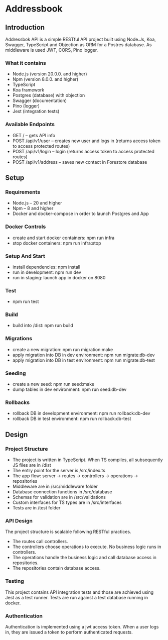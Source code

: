 # Addressbook

## Introduction

Addressbok API is a simple RESTful API project built using Node.Js, Koa, Swagger, TypeScript and Objection as ORM for a Postres database. As middleware is used JWT, CORS, Pino logger.

### What it contains

* Node.js (version 20.0.0. and higher)
* Npm (version 8.0.0. and higher)
* TypeScript 
* Koa framework
* Postgres (database) with objection
* Swagger (documentation)
* Pino (logger)
* Jest (integration tests)

### Available Endpoints

* GET / – gets API info
* POST /api/v1/user – creates new user and logs in  (returns access token to access protected routes)
* POST /api/v1/login – login (returns access token to access protected routes)
* POST /api/v1/address – saves new contact in Forestore database

## Setup

### Requirements

* Node.js – 20 and higher
* Npm – 8 and higher
* Docker and docker-compose in order to launch Postgres and App 

### Docker Controls

* create and start docker containers: npm run infra
* stop docker containers: npm run infra:stop

### Setup And Start

* install dependencies: npm install
* run in development: npm run dev
* run in staging: launch app in docker on 8080

### Test

* npm run test

### Build

* build into /dist: npm run build

### Migrations

* create a new migration: npm run migration:make
* apply migration into DB in dev environment: npm run migrate:db-dev
* apply migration into DB in test environment: npm run migrate:db-test

### Seeding

* create a new seed: npm run seed:make
* dump tables in dev environment: npm run seed:db-dev

### Rollbacks

* rollback DB in development environment: npm run rollback:db-dev
* rollback DB in test environment: npm run rollback:db-test

## Design

### Project Structure

* The project is written in TypeScript. When TS compiles, all subsequently JS files are in /dist
* The entry point for the server is /src/index.ts
* The app flow: server -> routes -> controllers -> operations -> repositories
* Middleware are in /src/middleware folder
* Database connection functions in /src/database
* Schemas for validation are in /src/validations
* Custom interfaces for TS types are in /src/interfaces
* Tests are in /test folder

### API Design

The project structure is scalable following RESTful practices.

* The routes call controllers.
* The controllers choose operations to execute. No business logic runs in controllers.
* The operations handle the business logic and call database access in repositories.
* The repositories contain database access.

### Testing

This project contains API integration tests and those are achieved using Jest as a test runner.
Tests are run against a test database running in docker.

### Authentication

Authentication is implemented using a jwt access token. When a user logs in, they are issued a token to perform authenticated requests.
